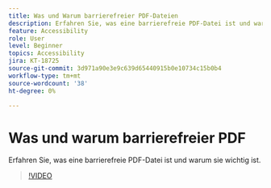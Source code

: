```yaml
---
title: Was und Warum barrierefreier PDF-Dateien
description: Erfahren Sie, was eine barrierefreie PDF-Datei ist und warum sie wichtig ist
feature: Accessibility
role: User
level: Beginner
topics: Accessibility
jira: KT-18725
source-git-commit: 3d971a90e3e9c639d65440915b0e10734c15b0b4
workflow-type: tm+mt
source-wordcount: '38'
ht-degree: 0%

---
```


# Was und warum barrierefreier PDF

Erfahren Sie, was eine barrierefreie PDF-Datei ist und warum sie wichtig ist.

>[!VIDEO](https://video.tv.adobe.com/v/3471638?quality=12&learn=on&hidetitle=true&captions=ger)